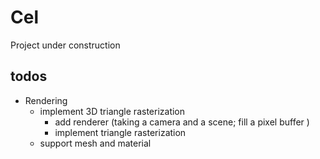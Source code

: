 # Cel
Project under construction

## todos

- Rendering
  - implement 3D triangle rasterization
    - add renderer (taking a camera and a scene; fill a pixel buffer )
    - implement triangle rasterization
  - support mesh and material
